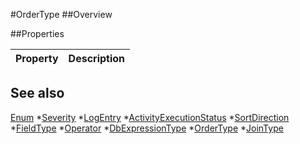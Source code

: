 #OrderType
##Overview



##Properties
<table class="table table-condensed table-bordered">
    <thead>
<tr>
<th>Property</th>
<th>Description</th>
</tr>
</thead>
<tbody>
</tbody></table>



## See also

[Enum](Enum.html)
*[Severity](Severity.html)
*[LogEntry](LogEntry.html)
*[ActivityExecutionStatus](ActivityExecutionStatus.html)
*[SortDirection](SortDirection.html)
*[FieldType](FieldType.html)
*[Operator](Operator.html)
*[DbExpressionType](DbExpressionType.html)
*[OrderType](OrderType.html)
*[JoinType](JoinType.html)